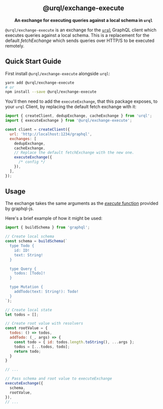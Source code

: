 <h2 align="center">@urql/exchange-execute</h2>

<p align="center"><strong>An exchange for executing queries against a local schema in <code>urql</code></strong></p>

`@urql/exchange-execute` is an exchange for the [`urql`](https://github.com/urql-graphql/urql) GraphQL client which executes queries against a local schema.
This is a replacement for the default _fetchExchange_ which sends queries over HTTP/S to be executed remotely.

## Quick Start Guide

First install `@urql/exchange-execute` alongside `urql`:

```sh
yarn add @urql/exchange-execute
# or
npm install --save @urql/exchange-execute
```

You'll then need to add the `executeExchange`, that this package exposes, to your `urql` Client,
by replacing the default fetch exchange with it:

```js
import { createClient, dedupExchange, cacheExchange } from 'urql';
import { executeExchange } from '@urql/exchange-execute';

const client = createClient({
  url: 'http://localhost:1234/graphql',
  exchanges: [
    dedupExchange,
    cacheExchange,
    // Replace the default fetchExchange with the new one.
    executeExchange({
      /* config */
    }),
  ],
});
```

## Usage

The exchange takes the same arguments as the [_execute_ function](https://graphql.org/graphql-js/execution/#execute) provided by graphql-js.

Here's a brief example of how it might be used:

```js
import { buildSchema } from 'graphql';

// Create local schema
const schema = buildSchema(`
  type Todo {
    id: ID!
    text: String!
  }

  type Query {
    todos: [Todo]!
  }

  type Mutation {
    addTodo(text: String!): Todo!
  }
`);

// Create local state
let todos = [];

// Create root value with resolvers
const rootValue = {
  todos: () => todos,
  addTodo: (_, args) => {
    const todo = { id: todos.length.toString(), ...args };
    todos = [...todos, todo];
    return todo;
  }
}

// ...

// Pass schema and root value to executeExchange
executeExchange({
  schema,
  rootValue,
}),
// ...
```
